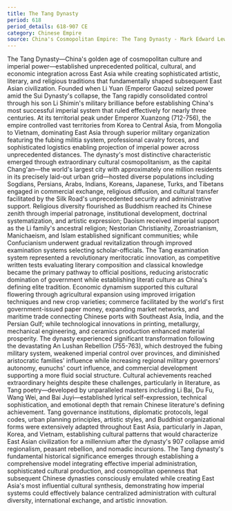 ```yaml
---
title: The Tang Dynasty
period: 618
period_details: 618-907 CE
category: Chinese Empire
source: China's Cosmopolitan Empire: The Tang Dynasty - Mark Edward Lewis
---
```

The Tang Dynasty—China's golden age of cosmopolitan culture and imperial power—established unprecedented political, cultural, and economic integration across East Asia while creating sophisticated artistic, literary, and religious traditions that fundamentally shaped subsequent East Asian civilization. Founded when Li Yuan (Emperor Gaozu) seized power amid the Sui Dynasty's collapse, the Tang rapidly consolidated control through his son Li Shimin's military brilliance before establishing China's most successful imperial system that ruled effectively for nearly three centuries. At its territorial peak under Emperor Xuanzong (712-756), the empire controlled vast territories from Korea to Central Asia, from Mongolia to Vietnam, dominating East Asia through superior military organization featuring the fubing militia system, professional cavalry forces, and sophisticated logistics enabling projection of imperial power across unprecedented distances. The dynasty's most distinctive characteristic emerged through extraordinary cultural cosmopolitanism, as the capital Chang'an—the world's largest city with approximately one million residents in its precisely laid-out urban grid—hosted diverse populations including Sogdians, Persians, Arabs, Indians, Koreans, Japanese, Turks, and Tibetans engaged in commercial exchange, religious diffusion, and cultural transfer facilitated by the Silk Road's unprecedented security and administrative support. Religious diversity flourished as Buddhism reached its Chinese zenith through imperial patronage, institutional development, doctrinal systematization, and artistic expression; Daoism received imperial support as the Li family's ancestral religion; Nestorian Christianity, Zoroastrianism, Manichaeism, and Islam established significant communities; while Confucianism underwent gradual revitalization through improved examination systems selecting scholar-officials. The Tang examination system represented a revolutionary meritocratic innovation, as competitive written tests evaluating literary composition and classical knowledge became the primary pathway to official positions, reducing aristocratic domination of government while establishing literati culture as China's defining elite tradition. Economic dynamism supported this cultural flowering through agricultural expansion using improved irrigation techniques and new crop varieties; commerce facilitated by the world's first government-issued paper money, expanding market networks, and maritime trade connecting Chinese ports with Southeast Asia, India, and the Persian Gulf; while technological innovations in printing, metallurgy, mechanical engineering, and ceramics production enhanced material prosperity. The dynasty experienced significant transformation following the devastating An Lushan Rebellion (755-763), which destroyed the fubing military system, weakened imperial control over provinces, and diminished aristocratic families' influence while increasing regional military governors' autonomy, eunuchs' court influence, and commercial development supporting a more fluid social structure. Cultural achievements reached extraordinary heights despite these challenges, particularly in literature, as Tang poetry—developed by unparalleled masters including Li Bai, Du Fu, Wang Wei, and Bai Juyi—established lyrical self-expression, technical sophistication, and emotional depth that remain Chinese literature's defining achievement. Tang governance institutions, diplomatic protocols, legal codes, urban planning principles, artistic styles, and Buddhist organizational forms were extensively adapted throughout East Asia, particularly in Japan, Korea, and Vietnam, establishing cultural patterns that would characterize East Asian civilization for a millennium after the dynasty's 907 collapse amid regionalism, peasant rebellion, and nomadic incursions. The Tang dynasty's fundamental historical significance emerges through establishing a comprehensive model integrating effective imperial administration, sophisticated cultural production, and cosmopolitan openness that subsequent Chinese dynasties consciously emulated while creating East Asia's most influential cultural synthesis, demonstrating how imperial systems could effectively balance centralized administration with cultural diversity, international exchange, and artistic innovation. 